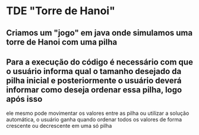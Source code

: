 # TDE "Torre de Hanoi"
## Criamos um "jogo" em java onde simulamos uma torre de Hanoi com uma pilha 
## Para a execução do código é necessário com que o usuário informa qual o tamanho desejado da pilha inicial e posteriormente o usuário deverá informar como deseja ordenar essa pilha, logo após isso 
ele mesmo pode movimentar os valores entre as pilha ou utilizar a solução automática, o usuário ganha quando ordenar todos os valores de forma crescente ou decrescente em uma só pilha
